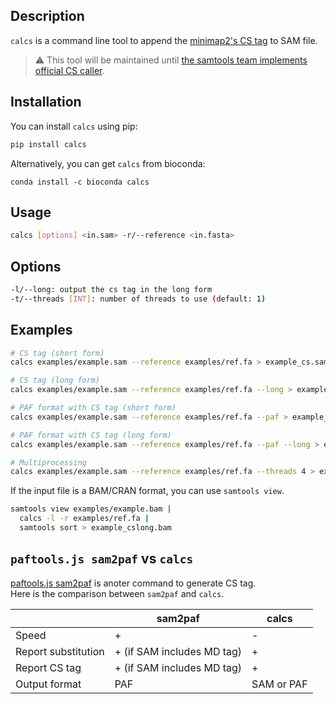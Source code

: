 ## Description

`calcs` is a command line tool to append the [minimap2's CS tag](https://github.com/lh3/minimap2#cs) to SAM file.  


> :warning: This tool will be maintained until [the samtools team implements official CS caller](https://github.com/samtools/samtools/issues/1264).

## Installation

You can install `calcs` using pip:

```bash
pip install calcs
```

Alternatively, you can get `calcs` from bioconda:

```
conda install -c bioconda calcs
```

## Usage

```bash
calcs [options] <in.sam> -r/--reference <in.fasta>
```

## Options

```bash
-l/--long: output the cs tag in the long form
-t/--threads [INT]: number of threads to use (default: 1)
```

## Examples

```bash
# CS tag (short form)
calcs examples/example.sam --reference examples/ref.fa > example_cs.sam

# CS tag (long form)
calcs examples/example.sam --reference examples/ref.fa --long > example_cslong.sam

# PAF format with CS tag (short form)
calcs examples/example.sam --reference examples/ref.fa --paf > example_cs.paf

# PAF format with CS tag (long form)
calcs examples/example.sam --reference examples/ref.fa --paf --long > example_cslong.paf

# Multiprocessing
calcs examples/example.sam --reference examples/ref.fa --threads 4 > example_cs.sam
```

If the input file is a BAM/CRAN format, you can use `samtools view`.

```bash
samtools view examples/example.bam |
  calcs -l -r examples/ref.fa |
  samtools sort > example_cslong.bam
```

## `paftools.js sam2paf` vs `calcs`

[paftools.js sam2paf](https://github.com/lh3/minimap2/blob/master/misc/README.md) is anoter command to generate CS tag.  
Here is the comparison between `sam2paf` and `calcs`.

|                     | sam2paf                    | calcs      |
| ------------------- | -------------------------- | ---------- |
| Speed               | +                          | -          |
| Report substitution | + (if SAM includes MD tag) | +          |
| Report CS tag       | + (if SAM includes MD tag) | +          |
| Output format       | PAF                        | SAM or PAF |


